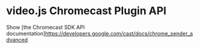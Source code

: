 # video.js Chromecast Plugin API

<!-- START doctoc generated TOC please keep comment here to allow auto update -->
<!-- DON'T EDIT THIS SECTION, INSTEAD RE-RUN doctoc TO UPDATE -->

Show [the Chromecast SDK API documentation]https://developers.google.com/cast/docs/chrome_sender_advanced
